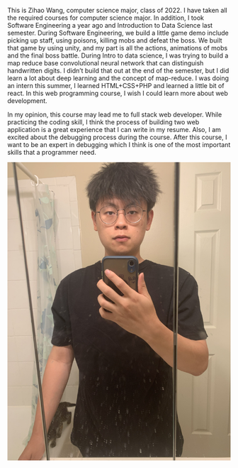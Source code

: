 This is Zihao Wang, computer science major, class of 2022. I have taken all the required courses for computer science major. 
In addition, I took Software Engineering a year ago and Introduction to Data Science last semester. 
During Software Engineering, we build a little game demo include picking up staff, using poisons, killing mobs and defeat the boss. 
We built that game by using unity, and my part is all the actions, animations of mobs and the final boss battle. 
During Intro to data science, I was trying to build a map reduce base convolutional neural network that can distinguish handwritten digits.
I didn’t build that out at the end of the semester, but I did learn a lot about deep learning and the concept of map-reduce.
I was doing an intern this summer, I learned HTML+CSS+PHP and learned a little bit of react.
In this web programming course, I wish I could learn more about web development. 

In my opinion, this course may lead me to full stack web developer. 
While practicing the coding skill, I think the process of building two web application is a great experience that I can write in my resume. 
Also, I am excited about the debugging process during the course. 
After this course, I want to be an expert in debugging which I think is one of the most important skills that a programmer need. 

![zihao](/IMG-1907.jpg)
